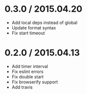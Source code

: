 # 0.3.0 / 2015.04.20

  * Add local deps instead of global
  * Update format syntax
  * Fix start timeout

# 0.2.0 / 2015.04.13

  * Add timer interval
  * Fix eslint errors
  * Fix double start
  * Fix browserify support
  * Add travis
